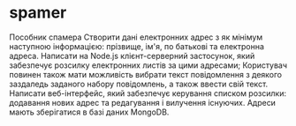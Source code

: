 # spamer
Пособник спамера
Створити дані електронних адрес з як мінімум наступною інформацією: прізвище, ім'я, по батькові та електронна адреса. 
Написати на Node.js клієнт-серверний застосунок, який забезпечує розсилку електронних листів за цими адресами; 
Користувач повинен також мати можливість вибрати текст повідомлення з деякого заздаледь заданого набору повідомлень, а також ввести свій текст. 
Написати веб-інтерфейс, який забезпечує керування списком розсилки: додавання нових адрес та редагування і вилучення існуючих.
Адреси мають зберігатися в базі даних MongoDB.
